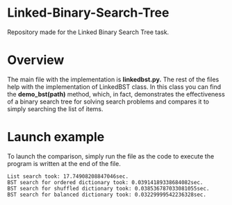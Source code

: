 # Linked-Binary-Search-Tree
Repository made for the Linked Binary Search Tree task.

# Overview
The main file with the implementation is **linkedbst.py.**
The rest of the files help with the implementation of LinkedBST class.
In this class you can find the **demo_bst(path)** method, which, in fact, demonstrates the effectiveness of a binary search tree for solving search problems and compares it to simply searching the list of items.

# Launch example

To launch the comparison, simply run the file as the code to execute the program is written at the end of the file.

```
List search took: 17.74908208847046sec. 
BST search for ordered dictionary took: 0.03914189338684082sec.
BST search for shuffled dictionary took: 0.038536787033081055sec. 
BST search for balanced dictionary took: 0.03229999542236328sec.
```